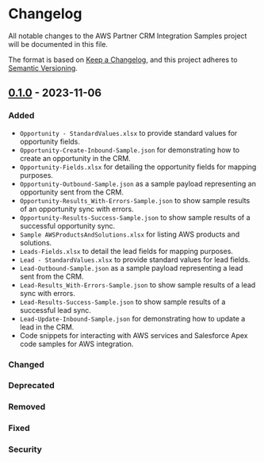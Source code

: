 # Changelog

All notable changes to the AWS Partner CRM Integration Samples project will be documented in this file.

The format is based on [Keep a Changelog](https://keepachangelog.com/en/1.0.0/),
and this project adheres to [Semantic Versioning](https://semver.org/spec/v2.0.0.html).

## [0.1.0] - 2023-11-06

### Added
- `Opportunity - StandardValues.xlsx` to provide standard values for opportunity fields.
- `Opportunity-Create-Inbound-Sample.json` for demonstrating how to create an opportunity in the CRM.
- `Opportunity-Fields.xlsx` for detailing the opportunity fields for mapping purposes.
- `Opportunity-Outbound-Sample.json` as a sample payload representing an opportunity sent from the CRM.
- `Opportunity-Results_With-Errors-Sample.json` to show sample results of an opportunity sync with errors.
- `Opportunity-Results-Success-Sample.json` to show sample results of a successful opportunity sync.
- `Sample AWSProductsAndSolutions.xlsx` for listing AWS products and solutions.
- `Leads-Fields.xlsx` to detail the lead fields for mapping purposes.
- `Lead - StandardValues.xlsx` to provide standard values for lead fields.
- `Lead-Outbound-Sample.json` as a sample payload representing a lead sent from the CRM.
- `Lead-Results_With-Errors-Sample.json` to show sample results of a lead sync with errors.
- `Lead-Results-Success-Sample.json` to show sample results of a successful lead sync.
- `Lead-Update-Inbound-Sample.json` for demonstrating how to update a lead in the CRM.
- Code snippets for interacting with AWS services and Salesforce Apex code samples for AWS integration.

### Changed

### Deprecated

### Removed

### Fixed

### Security

[0.1.0]: https://github.com/aws-samples/aws-partner-crm-integration-samples/releases/tag/v0.1.0
